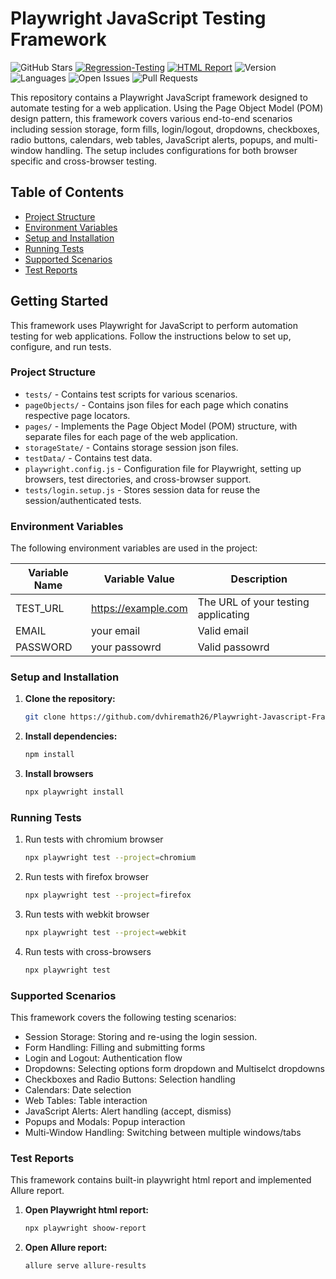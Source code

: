 # Playwright JavaScript Testing Framework
![GitHub Stars](https://img.shields.io/github/stars/dvhiremath26/playwright-javascript-framework?style=social)
[![Regression-Testing](https://github.com/dvhiremath26/Playwright-Javascript-Framework/actions/workflows/regression-testing.yml/badge.svg)](https://github.com/dvhiremath26/Playwright-Javascript-Framework/)
[![HTML Report](https://img.shields.io/badge/HTML-Test_Report-blue)](https://dvhiremath26.github.io/Playwright-Javascript-Framework/)
![Version](https://img.shields.io/github/package-json/v/dvhiremath26/playwright-javascript-framework)
![Languages](https://img.shields.io/github/languages/top/dvhiremath26/playwright-javascript-framework)
![Open Issues](https://img.shields.io/github/issues/dvhiremath26/playwright-javascript-framework)
![Pull Requests](https://img.shields.io/github/issues-pr/dvhiremath26/playwright-javascript-framework)


This repository contains a Playwright JavaScript framework designed to automate testing for a web application. Using the Page Object Model (POM) design pattern, this framework covers various end-to-end scenarios including session storage, form fills, login/logout, dropdowns, checkboxes, radio buttons, calendars, web tables, JavaScript alerts, popups, and multi-window handling. The setup includes configurations for both browser specific and cross-browser testing.

## Table of Contents
- [Project Structure](#project-structure)
- [Environment Variables](#environment-variables)
- [Setup and Installation](#setup-and-installation)
- [Running Tests](#running-tests)
- [Supported Scenarios](#supported-scenarios)
- [Test Reports](#test-reports)


## Getting Started

This framework uses Playwright for JavaScript to perform automation testing for web applications. Follow the instructions below to set up, configure, and run tests.


### Project Structure

- `tests/` - Contains test scripts for various scenarios.
- `pageObjects/` - Contains json files for each page which conatins respective page locators.
- `pages/` - Implements the Page Object Model (POM) structure, with separate files for each page of the web application.
- `storageState/` - Contains storage session json files.
- `testData/` - Contains test data.
- `playwright.config.js` - Configuration file for Playwright, setting up browsers, test directories, and cross-browser support.
- `tests/login.setup.js` - Stores session data for reuse the session/authenticated tests.


### Environment Variables
The following environment variables are used in the project:

| Variable Name       | Variable Value      | Description         |
|---------------------|---------------------|---------------------|
| TEST_URL            | https://example.com | The URL of your testing applicating     |
| EMAIL               | your email          | Valid email    |
| PASSWORD            | your passowrd       | Valid passowrd    |



### Setup and Installation

1. **Clone the repository:**
   ```bash
   git clone https://github.com/dvhiremath26/Playwright-Javascript-Framework.git  

2. **Install dependencies:**
   ```bash
   npm install

3. **Install browsers**
   ```bash
   npx playwright install

### Running Tests

1. Run tests with chromium browser
   ```bash
   npx playwright test --project=chromium

2. Run tests with firefox browser
   ```bash
   npx playwright test --project=firefox

3. Run tests with webkit browser
   ```bash
   npx playwright test --project=webkit

4. Run tests with cross-browsers
   ```bash
   npx playwright test

### Supported Scenarios
This framework covers the following testing scenarios:

- Session Storage: Storing and re-using the login session.
- Form Handling: Filling and submitting forms
- Login and Logout: Authentication flow
- Dropdowns: Selecting options form dropdown and Multiselct dropdowns
- Checkboxes and Radio Buttons: Selection handling
- Calendars: Date selection
- Web Tables: Table interaction
- JavaScript Alerts: Alert handling (accept, dismiss)
- Popups and Modals: Popup interaction
- Multi-Window Handling: Switching between multiple windows/tabs

### Test Reports
This framework contains built-in playwright html report and implemented Allure report.

1. **Open Playwright html report:**
   ```bash
   npx playwright shoow-report 

2. **Open Allure report:**
   ```bash
   allure serve allure-results

